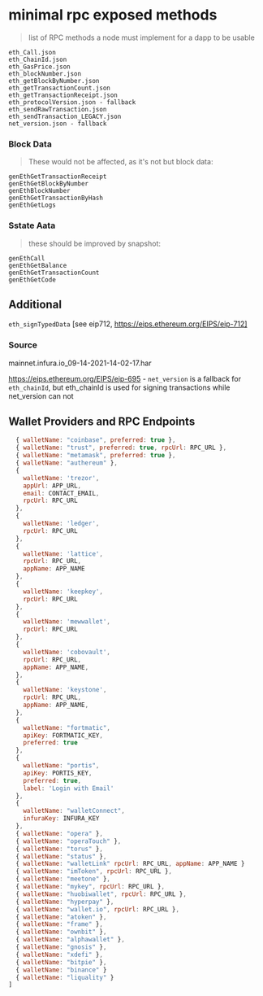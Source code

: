 # minimal rpc exposed methods

> list of RPC methods a node must implement for a dapp to be usable

```
eth_Call.json
eth_ChainId.json
eth_GasPrice.json
eth_blockNumber.json
eth_getBlockByNumber.json
eth_getTransactionCount.json
eth_getTransactionReceipt.json
eth_protocolVersion.json - fallback
eth_sendRawTransaction.json
eth_sendTransaction_LEGACY.json
net_version.json - fallback
```

### Block Data
>These would not be affected, as it's not but block data:

```
genEthGetTransactionReceipt
genEthGetBlockByNumber
genEthBlockNumber
genEthGetTransactionByHash
genEthGetLogs
```

### Sstate Aata
> these should be improved by snapshot:
```
genEthCall
genEthGetBalance
genEthGetTransactionCount
genEthGetCode
```

## Additional 

`eth_signTypedData` [see eip712, https://eips.ethereum.org/EIPS/eip-712]


### Source

mainnet.infura.io_09-14-2021-14-02-17.har

https://eips.ethereum.org/EIPS/eip-695 - `net_version` is a fallback for `eth_chainId`, but eth_chainId is used for signing transactions while net_version can not

## Wallet Providers and RPC Endpoints

```js
  { walletName: "coinbase", preferred: true },
  { walletName: "trust", preferred: true, rpcUrl: RPC_URL },
  { walletName: "metamask", preferred: true },
  { walletName: "authereum" },
  {
    walletName: 'trezor',
    appUrl: APP_URL,
    email: CONTACT_EMAIL,
    rpcUrl: RPC_URL
  },
  {
    walletName: 'ledger',
    rpcUrl: RPC_URL
  },
  {
    walletName: 'lattice',
    rpcUrl: RPC_URL,
    appName: APP_NAME
  },
  {
    walletName: 'keepkey',
    rpcUrl: RPC_URL
  },
  {
    walletName: 'mewwallet',
    rpcUrl: RPC_URL
  },
  { 
    walletName: 'cobovault',
    rpcUrl: RPC_URL,
    appName: APP_NAME,
  },
  { 
    walletName: 'keystone',
    rpcUrl: RPC_URL,
    appName: APP_NAME,
  },
  {
    walletName: "fortmatic",
    apiKey: FORTMATIC_KEY,
    preferred: true
  },
  {
    walletName: "portis",
    apiKey: PORTIS_KEY,
    preferred: true,
    label: 'Login with Email'
  },
  {
    walletName: "walletConnect",
    infuraKey: INFURA_KEY
  },
  { walletName: "opera" },
  { walletName: "operaTouch" },
  { walletName: "torus" },
  { walletName: "status" },
  { walletName: "walletLink" rpcUrl: RPC_URL, appName: APP_NAME }
  { walletName: "imToken", rpcUrl: RPC_URL },
  { walletName: "meetone" },
  { walletName: "mykey", rpcUrl: RPC_URL },
  { walletName: "huobiwallet", rpcUrl: RPC_URL },
  { walletName: "hyperpay" },
  { walletName: "wallet.io", rpcUrl: RPC_URL },
  { walletName: "atoken" },
  { walletName: "frame" },
  { walletName: "ownbit" },
  { walletName: "alphawallet" },
  { walletName: "gnosis" },
  { walletName: "xdefi" },
  { walletName: "bitpie" },
  { walletName: "binance" }
  { walletName: "liquality" }
]
```
